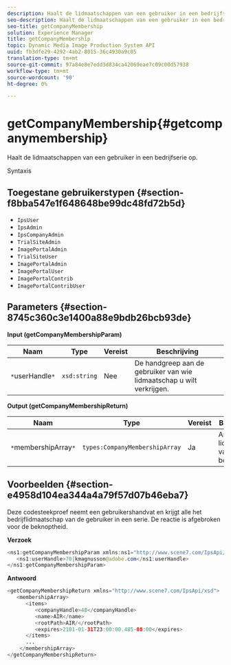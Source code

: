 ```yaml
---
description: Haalt de lidmaatschappen van een gebruiker in een bedrijfserie op.
seo-description: Haalt de lidmaatschappen van een gebruiker in een bedrijfserie op.
seo-title: getCompanyMembership
solution: Experience Manager
title: getCompanyMembership
topic: Dynamic Media Image Production System API
uuid: fb3dfe29-4292-4ab2-8015-36c4930a9c05
translation-type: tm+mt
source-git-commit: 97a84e8e7edd3d834ca42069eae7c09c00d57938
workflow-type: tm+mt
source-wordcount: '90'
ht-degree: 0%

---
```



# getCompanyMembership{#getcompanymembership}

Haalt de lidmaatschappen van een gebruiker in een bedrijfserie op.

Syntaxis

## Toegestane gebruikerstypen {#section-f8bba547e1f648648be99dc48fd72b5d}

* `IpsUser`
* `IpsAdmin`
* `IpsCompanyAdmin`
* `TrialSiteAdmin`
* `ImagePortalAdmin`
* `TrialSiteUser`
* `ImagePortalAdmin`
* `ImagePortalUser`
* `ImagePortalContrib`
* `ImagePortalContribUser`

## Parameters {#section-8745c360c3e1400a88e9bdb26bcb93de}

**Input (getCompanyMembershipParam)**

| Naam | Type | Vereist | Beschrijving |
|---|---|---|---|
| `*`userHandle`*` | `xsd:string` | Nee | De handgreep aan de gebruiker van wie lidmaatschap u wilt verkrijgen. |

**Output (getCompanyMembershipReturn)**

| Naam | Type | Vereist | Beschrijving |
|---|---|---|---|
| `*`membershipArray`*` | `types:CompanyMembershipArray` | Ja | Array van lidmaatschap van bedrijven. |

## Voorbeelden {#section-e4958d104ea344a4a79f57d07b46eba7}

Deze codesteekproef neemt een gebruikershandvat en krijgt alle het bedrijflidmaatschap van de gebruiker in een serie. De reactie is afgebroken voor de beknoptheid.

**Verzoek**

```java
<ns1:getCompanyMembershipParam xmlns:ns1="http://www.scene7.com/IpsApi/xsd">
   <ns1:userHandle>70|kmagnusson@adobe.com</ns1:userHandle>
</ns1:getCompanyMembershipParam>
```

**Antwoord**

```java
<getCompanyMembershipReturn xmlns="http://www.scene7.com/IpsApi/xsd">
   <membershipArray>
      <items>
         <companyHandle>48</companyHandle>
         <name>AIR</name>
         <rootPath>AIR/</rootPath>
         <expires>2101-01-31T23:00:00.485-08:00</expires>
      </items>
      ...
    </membershipArray>
</getCompanyMembershipReturn>
```

